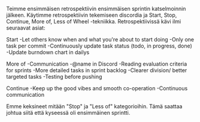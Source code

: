 Teimme ensimmäisen retrospektiivin ensimmäisen sprintin katselmoinnin jälkeen. Käytimme retrospektiivin tekemiseen discordia ja  Start, Stop, Continue, More of, Less of Wheel -tekniikka. Retrospektiivissä kävi ilmi seuraavat asiat: 

Start
-Let others know when and what you're about to start doing
-Only one task per commit
-Continuously update task status (todo, in progress, done)
-Update burndown chart in dailys

More of
-Communication
-@name in Discord
-Reading evaluation criteria for sprints
-More detailed tasks in sprint backlog
-Clearer division/ better targeted tasks
-Testing before pushing

Continue
-Keep up the good vibes and smooth co-operation
-Continuous communication

Emme keksineet mitään "Stop" ja "Less of" kategorioihin. Tämä saattaa johtua siitä että kyseessä oli ensimmäinen sprintti.
